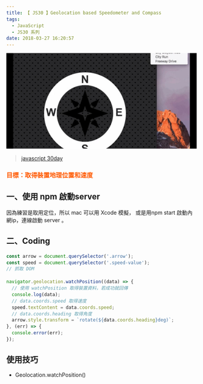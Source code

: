 ```yaml
---
title: 【 JS30 】Geolocation based Speedometer and Compass
tags:
  - JavaScript
  - JS30 系列
date: 2018-03-27 16:20:57
---
```

![](/img/js30day/small20.jpg)

> [javascript 30day](https://javascript30.com/)

<!-- more -->

### <span style="color:#ff5900">目標：取得裝置地理位置和速度</span>

## 一、使用 npm 啟動server

因為練習是取用定位，所以 mac 可以用 Xcode 模擬，
或是用npm start 啟動內網ip，連線啟動 server 。 

## 二、Coding

```js
const arrow = document.querySelector('.arrow'); 
const speed = document.querySelector('.speed-value'); 
// 抓取 DOM

navigator.geolocation.watchPosition((data) => {
  // 使用 watchPosition 取得裝置資料，若成功就回傳
  console.log(data);
  // data.coords.speed 取得速度
  speed.textContent = data.coords.speed;
  // data.coords.heading 取得角度
  arrow.style.transform = `rotate(${data.coords.heading}deg)`;
}, (err) => {
  console.error(err);
});
```

## 使用技巧
- Geolocation.watchPosition()